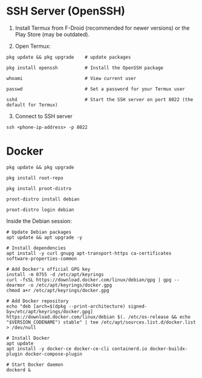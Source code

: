 # SSH Server (OpenSSH)
1. Install Termux from F-Droid (recommended for newer versions) or the Play Store (may be outdated).

2. Open Termux:
```shell
pkg update && pkg upgrade    # update packages

pkg install openssh          # Install the OpenSSH package

whoami                       # View current user

passwd                       # Set a password for your Termux user

sshd                         # Start the SSH server on port 8022 (the default for Termux)
```

3. Connect to SSH server
```shell
ssh <phone-ip-address> -p 8022
```

# Docker
```shell
pkg update && pkg upgrade

pkg install root-repo

pkg install proot-distro

proot-distro install debian
```
```shell
proot-distro login debian
```

Inside the Debian session:
```
# Update Debian packages
apt update && apt upgrade -y

# Install dependencies
apt install -y curl gnupg apt-transport-https ca-certificates software-properties-common

# Add Docker's official GPG key
install -m 0755 -d /etc/apt/keyrings
curl -fsSL https://download.docker.com/linux/debian/gpg | gpg --dearmor -o /etc/apt/keyrings/docker.gpg
chmod a+r /etc/apt/keyrings/docker.gpg

# Add Docker repository
echo "deb [arch=$(dpkg --print-architecture) signed-by=/etc/apt/keyrings/docker.gpg] https://download.docker.com/linux/debian $(. /etc/os-release && echo "$VERSION_CODENAME") stable" | tee /etc/apt/sources.list.d/docker.list > /dev/null

# Install Docker
apt update
apt install -y docker-ce docker-ce-cli containerd.io docker-buildx-plugin docker-compose-plugin

# Start Docker daemon
dockerd &
```
